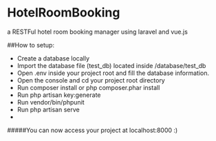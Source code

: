 # HotelRoomBooking
a RESTFul hotel room booking manager using laravel and vue.js



##How to setup:

* Create a database locally
* Import the database file (test_db) located inside /database/test_db
* Open .env inside your project root and fill the database information. 
* Open the console and cd your project root directory
* Run composer install or php composer.phar install
* Run php artisan key:generate
* Run vendor/bin/phpunit
* Run php artisan serve
* 
#####You can now access your project at localhost:8000 :)
